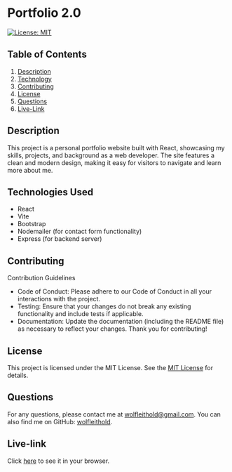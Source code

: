 # Portfolio 2.0

[![License: MIT](https://img.shields.io/badge/License-MIT-yellow.svg)](https://opensource.org/licenses/MIT)

## Table of Contents

1. [Description](#description)
2. [Technology](#technologies-used)
3. [Contributing](#contributing)
4. [License](#license)
5. [Questions](#questions)
6. [Live-Link](#live-link)

## Description

This project is a personal portfolio website built with React, showcasing my skills, projects, and background as a web developer. The site features a clean and modern design, making it easy for visitors to navigate and learn more about me.

## Technologies Used

- React
- Vite
- Bootstrap
- Nodemailer (for contact form functionality)
- Express (for backend server)

## Contributing

Contribution Guidelines

- Code of Conduct: Please adhere to our Code of Conduct in all your interactions with the project.
- Testing: Ensure that your changes do not break any existing functionality and include tests if applicable.
- Documentation: Update the documentation (including the README file) as necessary to reflect your changes.
  Thank you for contributing!

## License

This project is licensed under the MIT License. See the [MIT License](https://opensource.org/licenses/MIT) for details.

## Questions

For any questions, please contact me at [wolfleithold@gmail.com](mailto:wolfleithold@gmail.com).
You can also find me on GitHub: [wolfleithold](https://github.com/wolfleithold).

## Live-link

Click [here](https://updated-portfolio-yzct.onrender.com) to see it in your browser.
